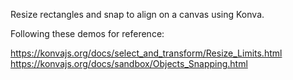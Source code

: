 Resize rectangles and snap to align on a canvas using Konva.

Following these demos for reference:

https://konvajs.org/docs/select_and_transform/Resize_Limits.html
https://konvajs.org/docs/sandbox/Objects_Snapping.html
